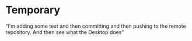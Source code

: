# Temporary

“I'm adding
some text and then committing and then pushing to the remote repository. And then see
what the Desktop does”
